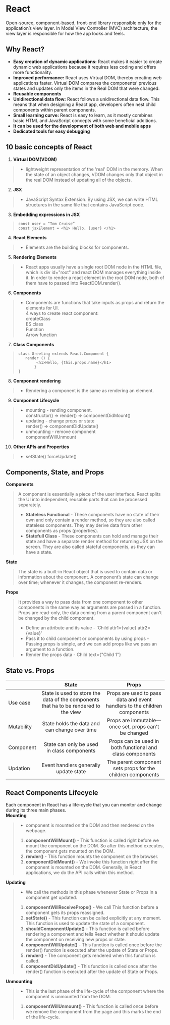 # React 
Open-source, component-based, front-end library responsible only for the application’s view layer. In Model View Controller (MVC) architecture, the view layer is responsible for how the app looks and feels.

## Why React?
- **Easy creation of dynamic applications:** React makes it easier to create dynamic web applications because it requires less coding and offers more functionality.<br>
- **Improved performance:** React uses Virtual DOM, thereby creating web applications faster. Virtual DOM compares the components’ previous states and updates only the items in the Real DOM that were changed.<br>
- **Reusable components**
- **Unidirectional data flow:** React follows a unidirectional data flow. This means that when designing a React app, developers often nest child components within parent components.<br>
- **Small learning curve:** React is easy to learn, as it mostly combines basic HTML and JavaScript concepts with some beneficial additions.<br>
- **It can be used for the development of both web and mobile apps**
- **Dedicated tools for easy debugging**

## 10 basic concepts of React
 1. **Virtual DOM(VDOM)** 
>- lightweight representation of the 'real' DOM in the memory. When the state of an object changes, VDOM changes only that object in the real DOM instead of updating all of the objects.<br>
 2. **JSX**
> - JavaScript Syntax Extension. By using JSX, we can write HTML structures in the same file that contains JavaScript code.<br>
3. **Embedding expressions in JSX**
> ```
> const user = “Tom Cruise”
> const jsxElement = <h1> Hello, {user} </h1>
> ```
 4. **React Elements** 
> - Elements are the building blocks for components.<br>
 5. **Rendering Elements**
> - React apps usually have a single root DOM node in the HTML file, which is div id="root" and react DOM manages everything inside it. In order to render a react element in the root DOM node, both of them have to passed into ReactDOM.render().<br>
6.  **Components**
> - Components are functions that take inputs as props and return the elements for UI.\
4 ways to create react component:<br>
> createClass<br>
> ES class<br>
> Function<br>
> Arrow function
7. **Class Components**
>```
>class Greeting extends React.Component {
>    render () {
>         <h1>Hello, {this.props.name}</h1>
>        }
>}
>```
8. **Component rendering**
> - Rendering a component is the same as rendering an element.<br>
9. **Component Lifecycle** 
> -  mounting - rending component.<br>
constructor() => render() => componentDidMount()
> -  updating - change props or state<br>
> render() => componentDidUpdate()
> -  unmounting - remove component<br> componentWillUnmount
10. **Other APIs and Properties** 
>- setState() forceUpdate()

## Components, State, and Props
**Components**<br>
> A component is essentially a piece of the user interface. React splits the UI into independent, reusable parts that can be processed separately.
> - **Stateless Functional** - These components have no state of their own and only contain a render method, so they are also called stateless components. They may derive data from other components as props (properties).
> - **Statefull Class** - These components can hold and manage their state and have a separate render method for returning JSX on the screen. They are also called stateful components, as they can have a state.

**State** <br>
> The state is a built-in React object that is used to contain data or information about the component. A component’s state can change over time; whenever it changes, the component re-renders.

 **Props**<br>
>It provides a way to pass data from one component to other components in the same way as arguments are passed in a function. Props are read-only, the data coming from a parent component can't be changed by the child component. 
> - Define an attribute and its value - 'Child attr1={value} attr2={value}'
> - Pass it to child component or components by using props - Passing props is simple, and we can add props like we pass an argument to a function.
> - Render the props data - Child text={"Child 1"}

## State vs. Props

|             | State       | Props     |
| :---        |    :----:   |          :---: |
| Use case    | State is used to store the data of the components that ha to be rendered to the view | Props are used to pass data and event handlers to the children components  | Props are used to pass data and event handlers to the children components
| Mutability  | State holds the data and can change over time        | Props are immutable—once set, props can't be changed     |
| Component   | State can only be used in class components        | Props can be used in both functional and class components      |
| Updation    | Event handlers generally update state        | The parent component sets props for the children components      |

## React Components Lifecycle
Each component in React has a life-cycle that you can monitor and change during its three main phases.<br>
**Mounting**
> - component is mounted on the DOM and then rendered on the webpage.<br>
> 1. **componentWillMount()** - This function is called right before we mount the component on the DOM. So after this method executes, the component gets mounted on the DOM.
> 2. **render()** - This function mounts the component on the browser.
> 3. **componentDidMount()** - We invoke this function right after the component is mounted on the DOM. Generally, in React applications, we do the API calls within this method.

**Updating**
> - We call the methods in this phase whenever State or Props in a component get updated. 
> 1. **componentWillReceiveProps()** - We call This function before a component gets its props reassigned. 
> 2. **setState()** - This function can be called explicitly at any moment. This function is used to update the state of a component.
> 3. **shouldComponentUpdate()** - This function is called before rendering a component and tells React whether it should update the component on receiving new props or state. 
> 4. **componentWillUpdate()** - This function is called once before the render() function is executed after the update of State or Props.
> 5. **render()** - The component gets rendered when this function is called.
> 6. **componentDidUpdate()** - This function is called once after the render() function is executed after the update of State or Props.

**Unmounting**
> - This is the last phase of the life-cycle of the component where the component is unmounted from the DOM. 
> 1. **componentWillUnmount()** - This function is called once before we remove the component from the page and this marks the end of the life-cycle.